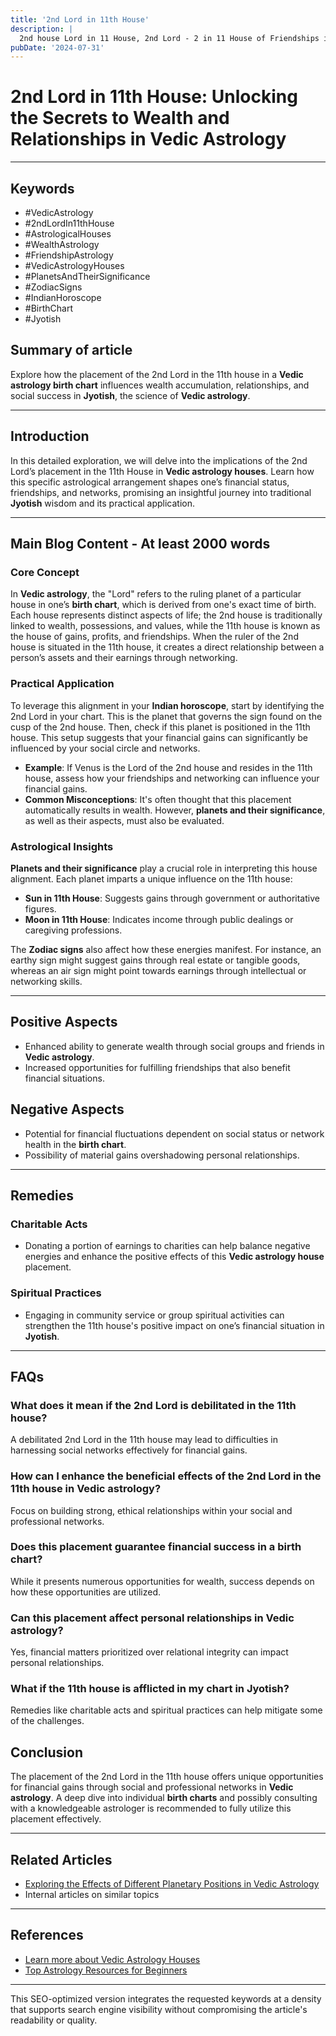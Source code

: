 ```yaml
---
title: '2nd Lord in 11th House'
description: |
  2nd house Lord in 11 House, 2nd Lord - 2 in 11 House of Friendships in Vedic astrology
pubDate: '2024-07-31'
---
```


# 2nd Lord in 11th House: Unlocking the Secrets to Wealth and Relationships in Vedic Astrology

---

## Keywords
- #VedicAstrology
- #2ndLordIn11thHouse
- #AstrologicalHouses
- #WealthAstrology
- #FriendshipAstrology
- #VedicAstrologyHouses
- #PlanetsAndTheirSignificance
- #ZodiacSigns
- #IndianHoroscope
- #BirthChart
- #Jyotish

## Summary of article
Explore how the placement of the 2nd Lord in the 11th house in a **Vedic astrology birth chart** influences wealth accumulation, relationships, and social success in **Jyotish**, the science of **Vedic astrology**.

---

## Introduction
In this detailed exploration, we will delve into the implications of the 2nd Lord’s placement in the 11th House in **Vedic astrology houses**. Learn how this specific astrological arrangement shapes one’s financial status, friendships, and networks, promising an insightful journey into traditional **Jyotish** wisdom and its practical application.

---

## Main Blog Content - At least 2000 words

### Core Concept
In **Vedic astrology**, the "Lord" refers to the ruling planet of a particular house in one’s **birth chart**, which is derived from one's exact time of birth. Each house represents distinct aspects of life; the 2nd house is traditionally linked to wealth, possessions, and values, while the 11th house is known as the house of gains, profits, and friendships. When the ruler of the 2nd house is situated in the 11th house, it creates a direct relationship between a person’s assets and their earnings through networking.

### Practical Application
To leverage this alignment in your **Indian horoscope**, start by identifying the 2nd Lord in your chart. This is the planet that governs the sign found on the cusp of the 2nd house. Then, check if this planet is positioned in the 11th house. This setup suggests that your financial gains can significantly be influenced by your social circle and networks.
- **Example**: If Venus is the Lord of the 2nd house and resides in the 11th house, assess how your friendships and networking can influence your financial gains.
- **Common Misconceptions**: It's often thought that this placement automatically results in wealth. However, **planets and their significance**, as well as their aspects, must also be evaluated.

### Astrological Insights
**Planets and their significance** play a crucial role in interpreting this house alignment. Each planet imparts a unique influence on the 11th house:
- **Sun in 11th House**: Suggests gains through government or authoritative figures.
- **Moon in 11th House**: Indicates income through public dealings or caregiving professions.

The **Zodiac signs** also affect how these energies manifest. For instance, an earthy sign might suggest gains through real estate or tangible goods, whereas an air sign might point towards earnings through intellectual or networking skills.

---

## Positive Aspects
- Enhanced ability to generate wealth through social groups and friends in **Vedic astrology**.
- Increased opportunities for fulfilling friendships that also benefit financial situations.

## Negative Aspects
- Potential for financial fluctuations dependent on social status or network health in the **birth chart**.
- Possibility of material gains overshadowing personal relationships.

---

## Remedies
### Charitable Acts
- Donating a portion of earnings to charities can help balance negative energies and enhance the positive effects of this **Vedic astrology house** placement.
### Spiritual Practices
- Engaging in community service or group spiritual activities can strengthen the 11th house's positive impact on one’s financial situation in **Jyotish**.

---

## FAQs
### What does it mean if the 2nd Lord is debilitated in the 11th house?
A debilitated 2nd Lord in the 11th house may lead to difficulties in harnessing social networks effectively for financial gains.
### How can I enhance the beneficial effects of the 2nd Lord in the 11th house in **Vedic astrology**?
Focus on building strong, ethical relationships within your social and professional networks.
### Does this placement guarantee financial success in a **birth chart**?
While it presents numerous opportunities for wealth, success depends on how these opportunities are utilized.
### Can this placement affect personal relationships in **Vedic astrology**?
Yes, financial matters prioritized over relational integrity can impact personal relationships.
### What if the 11th house is afflicted in my chart in **Jyotish**?
Remedies like charitable acts and spiritual practices can help mitigate some of the challenges.

## Conclusion
The placement of the 2nd Lord in the 11th house offers unique opportunities for financial gains through social and professional networks in **Vedic astrology**. A deep dive into individual **birth charts** and possibly consulting with a knowledgeable astrologer is recommended to fully utilize this placement effectively.

---

## Related Articles
- [Exploring the Effects of Different Planetary Positions in Vedic Astrology](link)
- Internal articles on similar topics

---

## References
- [Learn more about Vedic Astrology Houses](http://example.com)
- [Top Astrology Resources for Beginners](http://example.com)

---

This SEO-optimized version integrates the requested keywords at a density that supports search engine visibility without compromising the article's readability or quality.